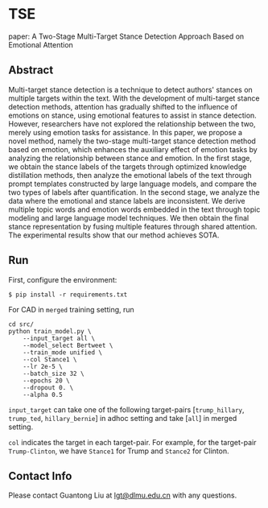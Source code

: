 # TSE

paper: A Two-Stage Multi-Target Stance Detection Approach Based on
Emotional Attention

## Abstract

Multi-target stance detection is a technique to detect authors' stances on multiple targets within the text. With the development of multi-target stance detection methods, attention has gradually shifted to the influence of emotions on stance, using emotional features to assist in stance detection. However, researchers have not explored the relationship between the two, merely using emotion tasks for assistance. In this paper, we propose a novel method, namely the two-stage multi-target stance detection method based on emotion, which enhances the auxiliary effect of emotion tasks by analyzing the relationship between stance and emotion. In the first stage, we obtain the stance labels of the targets through optimized knowledge distillation methods, then analyze the emotional labels of the text through prompt templates constructed by large language models, and compare the two types of labels after quantification. In the second stage, we analyze the data where the emotional and stance labels are inconsistent. We derive multiple topic words and emotion words embedded in the text through topic modeling and large language model techniques. We then obtain the final stance representation by fusing multiple features through shared attention. The experimental results show that our method achieves SOTA.

## Run

First, configure the environment:
```
$ pip install -r requirements.txt
```
For CAD in `merged` training setting, run
```
cd src/
python train_model.py \
    --input_target all \
    --model_select Bertweet \
    --train_mode unified \
    --col Stance1 \
    --lr 2e-5 \
    --batch_size 32 \
    --epochs 20 \
    --dropout 0. \
    --alpha 0.5
```
`input_target` can take one of the following target-pairs [`trump_hillary`, `trump_ted`, `hillary_bernie`] in adhoc setting and take [`all`] in merged setting.

`col` indicates the target in each target-pair. For example, for the target-pair `Trump-Clinton`, we have `Stance1` for Trump and `Stance2` for Clinton.

## Contact Info

Please contact Guantong Liu at lgt@dlmu.edu.cn with any questions.
